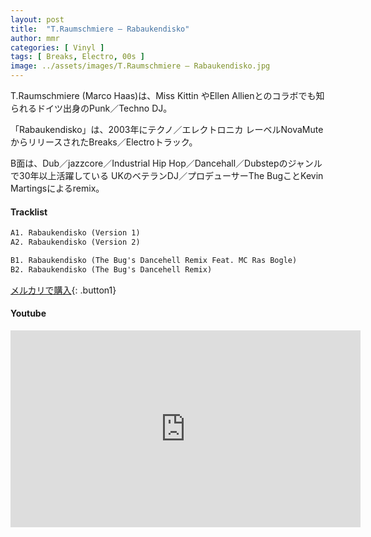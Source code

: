 ```yaml
---
layout: post
title:  "T.Raumschmiere – Rabaukendisko"
author: mmr
categories: [ Vinyl ]
tags: [ Breaks, Electro, 00s ]
image: ../assets/images/T.Raumschmiere – Rabaukendisko.jpg
---
```


T.Raumschmiere (Marco Haas)は、Miss Kittin やEllen Allienとのコラボでも知られるドイツ出身のPunk／Techno DJ。

「Rabaukendisko」は、2003年にテクノ／エレクトロニカ レーベルNovaMuteからリリースされたBreaks／Electroトラック。

 B面は、Dub／jazzcore／Industrial Hip Hop／Dancehall／Dubstepのジャンルで30年以上活躍している UKのベテランDJ／プロデューサーThe BugことKevin Martingsによるremix。


#### Tracklist
```md
A1. Rabaukendisko (Version 1)
A2. Rabaukendisko (Version 2)

B1. Rabaukendisko (The Bug's Dancehell Remix Feat. MC Ras Bogle)
B2. Rabaukendisko (The Bug's Dancehell Remix)
```

[メルカリで購入](https://jp.mercari.com/item/m93928773468?afid=6142608987){: .button1}

#### Youtube
<iframe width="560" height="315" src="https://www.youtube.com/embed/-mf-UkDo2tc?si=FIBQbIQdpcGETS3T" title="YouTube video player" frameborder="0" allow="accelerometer; autoplay; clipboard-write; encrypted-media; gyroscope; picture-in-picture; web-share" referrerpolicy="strict-origin-when-cross-origin" allowfullscreen></iframe>